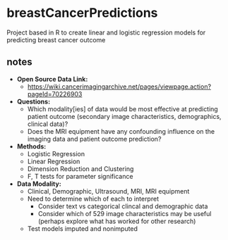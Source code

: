 # breastCancerPredictions
Project based in R to create linear and logistic regression models for predicting breast cancer outcome


## notes
- **Open Source Data Link:**
  - https://wiki.cancerimagingarchive.net/pages/viewpage.action?pageId=70226903
- **Questions:**
  - Which modality[ies] of data would be most effective at predicting patient outcome (secondary image characteristics, demographics, clinical data)?
  - Does the MRI equipment have any confounding influence on the imaging data and patient outcome prediction?
- **Methods:**
  - Logistic Regression
  - Linear Regression
  - Dimension Reduction and Clustering
  - F, T tests for parameter significance
- **Data Modality:**
  - Clinical, Demographic, Ultrasound, MRI, MRI equipment
  - Need to determine which of each to interpret
    - Consider text vs categorical clincal and demographic data
    - Consider which of 529 image characteristics may be useful (perhaps explore what has worked for other research)
  - Test models imputed and nonimputed
